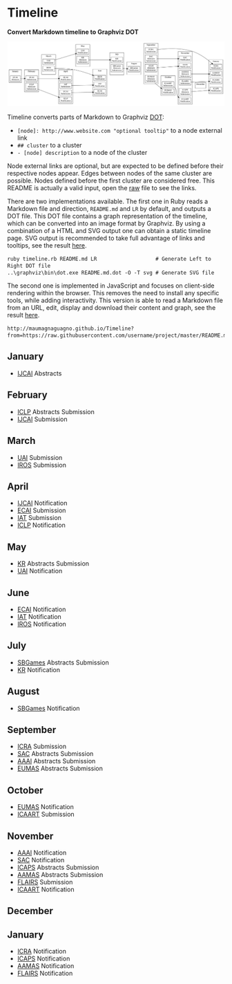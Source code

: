 # Timeline
**Convert Markdown timeline to Graphviz DOT**

![Example timeline](README.md.dot.svg)

Timeline converts parts of Markdown to Graphviz [DOT](https://en.wikipedia.org/wiki/DOT_%28graph_description_language%29 "Graph description language"):
- ``[node]: http://www.website.com "optional tooltip"`` to a node external link
- ``## cluster`` to a cluster
- ``- [node] description`` to a node of the cluster

Node external links are optional, but are expected to be defined before their respective nodes appear.
Edges between nodes of the same cluster are possible.
Nodes defined before the first cluster are considered free.
This README is actually a valid input, open the [raw](https://raw.githubusercontent.com/Maumagnaguagno/Timeline/master/README.md) file to see the links.

There are two implementations available.
The first one in Ruby reads a Markdown file and direction, ``README.md`` and ``LR`` by default, and outputs a DOT file.
This DOT file contains a graph representation of the timeline, which can be converted into an image format by Graphviz.
By using a combination of a HTML and SVG output one can obtain a static timeline page.
SVG output is recommended to take full advantage of links and tooltips, see the result [here](http://maumagnaguagno.github.io/Timeline/static.html).

```Shell
ruby timeline.rb README.md LR                   # Generate Left to Right DOT file
..\graphviz\bin\dot.exe README.md.dot -O -T svg # Generate SVG file
```

The second one is implemented in JavaScript and focuses on client-side rendering within the browser.
This removes the need to install any specific tools, while adding interactivity.
This version is able to read a Markdown file from an URL, edit, display and download their content and graph, see the result [here](http://maumagnaguagno.github.io/Timeline).

```
http://maumagnaguagno.github.io/Timeline?from=https://raw.githubusercontent.com/username/project/master/README.md
```

[IJCAI]: http://www.ijcai.org/ "International Joint Conference on Artificial Intelligence"
[UAI]: http://auai.org/ "Conference on Uncertainty in Artificial Intelligence"
[IROS]: http://www.iros.org/ "International Conference on Intelligent Robots and Systems"
[ECAI]: https://www.ijcai-18.org/ "European Conference on Artificial Intelligence"
[IAT]: http://wibih.unomaha.edu/wi "International Conference on Intelligent Agent Technology"
[SBGames]: http://sbgames.org/ "Simposio Brasileiro de Games e Entretenimento Digital"
[ICRA]: http://www.icra2018.org/ "International Conference on Robotics and Automation"
[SAC]: http://www.sigapp.org/sac/ "Symposium On Applied Computing"
[AAAI]: http://www.aaai.org/Conferences/conferences.php "Association for the Advancement of Artificial Intelligence"
[EUMAS]: https://eumas2017.ibisc.univ-evry.fr/ "European Conference on Multi-Agent Systems"
[ICAART]: http://www.icaart.org/ "International Conference on Agents and Artificial Intelligence"
[ICAPS]: http://www.icaps-conference.org/ "International Conference on Automated Planning and Scheduling"
[AAMAS]: http://www.ifaamas.org/ "International Conference on Autonomous Agents and Multiagent Systems"
[FLAIRS]: http://www.flairs.com/ "Florida Artificial Intelligence Research Society"
[KR]: http://www.kr.org/ "International Conference on Principles of Knowledge Representation and Reasoning"
[ICLP]: https://www.cs.nmsu.edu/ALP/iclp2018/ "International Conference on Logic Programming"

## January
- [IJCAI] Abstracts

## February
- [ICLP] Abstracts Submission
- [IJCAI] Submission

## March
- [UAI] Submission
- [IROS] Submission

## April
- [IJCAI] Notification
- [ECAI] Submission
- [IAT] Submission
- [ICLP] Notification

## May
- [KR] Abstracts Submission
- [UAI] Notification

## June
- [ECAI] Notification
- [IAT] Notification
- [IROS] Notification

## July
- [SBGames] Abstracts Submission
- [KR] Notification

## August
- [SBGames] Notification

## September
- [ICRA] Submission
- [SAC] Abstracts Submission
- [AAAI] Abstracts Submission
- [EUMAS] Abstracts Submission

## October
- [EUMAS] Notification
- [ICAART] Submission

## November
- [AAAI] Notification
- [SAC] Notification
- [ICAPS] Abstracts Submission
- [AAMAS] Abstracts Submission
- [FLAIRS] Submission
- [ICAART] Notification

## December

## January
- [ICRA] Notification
- [ICAPS] Notification
- [AAMAS] Notification
- [FLAIRS] Notification